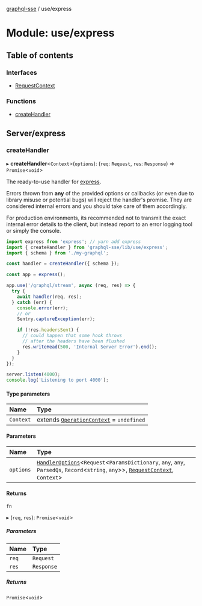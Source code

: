 [graphql-sse](../README.md) / use/express

# Module: use/express

## Table of contents

### Interfaces

- [RequestContext](../interfaces/use_express.RequestContext.md)

### Functions

- [createHandler](use_express.md#createhandler)

## Server/express

### createHandler

▸ **createHandler**<`Context`\>(`options`): (`req`: `Request`, `res`: `Response`) => `Promise`<`void`\>

The ready-to-use handler for [express](https://expressjs.com).

Errors thrown from **any** of the provided options or callbacks (or even due to
library misuse or potential bugs) will reject the handler's promise. They are
considered internal errors and you should take care of them accordingly.

For production environments, its recommended not to transmit the exact internal
error details to the client, but instead report to an error logging tool or simply
the console.

```ts
import express from 'express'; // yarn add express
import { createHandler } from 'graphql-sse/lib/use/express';
import { schema } from './my-graphql';

const handler = createHandler({ schema });

const app = express();

app.use('/graphql/stream', async (req, res) => {
  try {
    await handler(req, res);
  } catch (err) {
    console.error(err);
    // or
    Sentry.captureException(err);

    if (!res.headersSent) {
      // could happen that some hook throws
      // after the headers have been flushed
      res.writeHead(500, 'Internal Server Error').end();
    }
  }
});

server.listen(4000);
console.log('Listening to port 4000');
```

#### Type parameters

| Name | Type |
| :------ | :------ |
| `Context` | extends [`OperationContext`](handler.md#operationcontext) = `undefined` |

#### Parameters

| Name | Type |
| :------ | :------ |
| `options` | [`HandlerOptions`](../interfaces/handler.HandlerOptions.md)<`Request`<`ParamsDictionary`, `any`, `any`, `ParsedQs`, `Record`<`string`, `any`\>\>, [`RequestContext`](../interfaces/use_express.RequestContext.md), `Context`\> |

#### Returns

`fn`

▸ (`req`, `res`): `Promise`<`void`\>

##### Parameters

| Name | Type |
| :------ | :------ |
| `req` | `Request` |
| `res` | `Response` |

##### Returns

`Promise`<`void`\>
